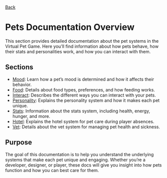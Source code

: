 [Back](../../README.md)

# Pets Documentation Overview

This section provides detailed documentation about the pet systems in the Virtual Pet Game. Here you’ll find information about how pets behave, how their stats and personalities work, and how you can interact with them.

## Sections

- [Mood](Mood.md): Learn how a pet’s mood is determined and how it affects their behavior.
- [Food](Food.md): Details about food types, preferences, and how feeding works.
- [Interact](Interact.md): Describes the different ways you can interact with your pets.
- [Personality](Personality.md): Explains the personality system and how it makes each pet unique.
- [Stats](Stats.md): Information about the stats system, including health, energy, hunger, and more.
- [Hotel](Hotel.md): Explains the hotel system for pet care during player absences.
- [Vet](Vet.md): Details about the vet system for managing pet health and sickness.

## Purpose

The goal of this documentation is to help you understand the underlying systems that make each pet unique and engaging. Whether you’re a developer, designer, or player, these docs will give you insight into how pets function and how you can best care for them.